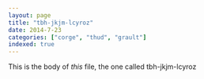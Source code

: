 ```yaml
---
layout: page
title: "tbh-jkjm-lcyroz"
date: 2014-7-23
categories: ["corge", "thud", "grault"]
indexed: true
---
```

This is the body of _this_ file, the one called tbh-jkjm-lcyroz
